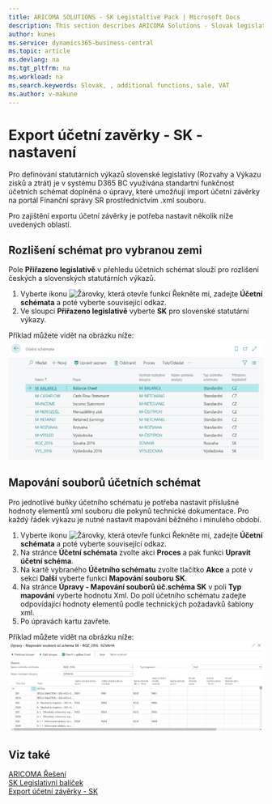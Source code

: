 ```yaml
---
title: ARICOMA SOLUTIONS - SK Legistaltive Pack | Microsoft Docs
description: This section describes ARICOMA Solutions - Slovak legislation - 
author: kunes
ms.service: dynamics365-business-central
ms.topic: article
ms.devlang: na
ms.tgt_pltfrm: na
ms.workload: na
ms.search.keywords: Slovak, , additional functions, sale, VAT
ms.author: v-makune
---
```


# Export účetní zavěrky - SK - nastavení

Pro definování statutárních výkazů slovenské legislativy (Rozvahy a Výkazu zisků a ztrát) je v systému D365 BC využívána standartní funkčnost účetních schémat doplněná o úpravy, které umožňují import účetní závěrky na portál Finanční správy SR prostřednictvím .xml souboru.

Pro zajištění exportu účetní závěrky je potřeba nastavit několik níže uvedených oblastí.

## Rozlišení schémat pro vybranou zemi

Pole **Přiřazeno legislativě** v přehledu účetních schémat slouží pro rozlišení českých a slovenských statutárních výkazů.

1. Vyberte ikonu ![Žárovky, která otevře funkci Řekněte mi](media/ui-search/search_small.png "Řekněte mi, co chcete dělat"), zadejte **Účetní schémata** a poté vyberte související odkaz.
2. Ve sloupci **Přiřazeno legislativě** vyberte **SK** pro slovenské statutární výkazy.

Příklad můžete vidět na obrázku níže:
![Import nespolehlivých plátců DPH z xml formátu](media/account_schedules.png)

## Mapování souborů účetních schémat

 Pro jednotlivé buňky účetního schématu je potřeba nastavit příslušné hodnoty elementů xml souboru dle pokynů technické dokumentace. Pro každý řádek výkazu je nutné nastavit mapování běžného i minulého období.

1. Vyberte ikonu ![Žárovky, která otevře funkci Řekněte mi](media/ui-search/search_small.png "Řekněte mi, co chcete dělat"), zadejte **Účetní schémata** a poté vyberte související odkaz.
2. Na stránce **Účetní schémata** zvolte akci **Proces** a pak funkci **Upravit účetní schéma**.
3. Na kartě vybraného **Účetního schématu** zvolte tlačítko **Akce** a poté v sekci **Další** vyberte funkci **Mapování souboru SK**.
4. Na stránce **Úpravy - Mapování souborů úč.schéma SK** v poli **Typ mapování** vyberte hodnotu Xml. Do polí účetního schématu zadejte odpovídající hodnoty elementů podle technických požadavků šablony xml.
5. Po úpravách kartu zavřete.

Příklad můžete vidět na obrázku níže:
![Import nespolehlivých plátců DPH z xml formátu](media/XML_mapping.png)

## Viz také

[ARICOMA Řešení](../index.md)  
[SK Legislativní balíček](sk-legislative-pack.md)  
[Export účetní závěrky - SK](sk-balance-sheet-income-statement.md)
